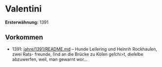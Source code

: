 # Valentini

**Ersterwähnung:** 1391

## Vorkommen
- 1391: [jahre/1391/README.md](../jahre/1391/README.md) – Hunde Leiſering und Heinrih Rockhauſen, zwei Rats-
freunde, ſind an die Brücke zu Köſen geſchi>t, dieſelbe
abzuwerfen, weil, man gewarnt wor...
